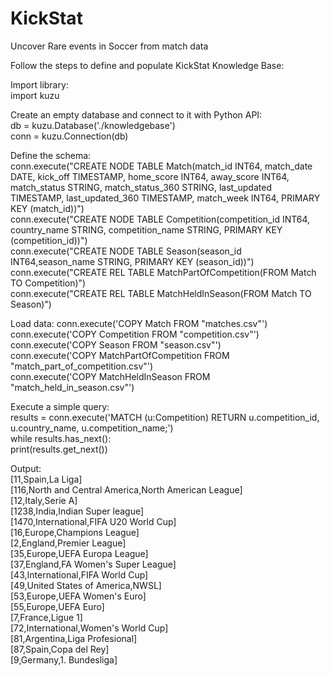 # KickStat
Uncover Rare events in Soccer from match data

Follow the steps to define and populate KickStat Knowledge Base:

Import library:  
import kuzu  

Create an empty database and connect to it with Python API:  
db = kuzu.Database('./knowledgebase')  
conn = kuzu.Connection(db)  

Define the schema:  
conn.execute("CREATE NODE TABLE Match(match_id INT64, match_date DATE, kick_off TIMESTAMP, home_score INT64, away_score INT64, match_status STRING, match_status_360 STRING, last_updated TIMESTAMP, last_updated_360 TIMESTAMP, match_week INT64, PRIMARY KEY (match_id))")  
conn.execute("CREATE NODE TABLE Competition(competition_id INT64, country_name STRING, competition_name STRING, PRIMARY KEY (competition_id))")  
conn.execute("CREATE NODE TABLE Season(season_id INT64,season_name STRING, PRIMARY KEY (season_id))")  
conn.execute("CREATE REL TABLE MatchPartOfCompetition(FROM Match TO Competition)")  
conn.execute("CREATE REL TABLE MatchHeldInSeason(FROM Match TO Season)")  

Load data:
conn.execute('COPY Match FROM "matches.csv"')  
conn.execute('COPY Competition FROM "competition.csv"')  
conn.execute('COPY Season FROM "season.csv"')  
conn.execute('COPY MatchPartOfCompetition FROM "match_part_of_competition.csv"')  
conn.execute('COPY MatchHeldInSeason FROM "match_held_in_season.csv"')  

Execute a simple query:  
results = conn.execute('MATCH (u:Competition) RETURN u.competition_id, u.country_name, u.competition_name;')  
while results.has_next():  
    print(results.get_next())  

Output:  
[11,Spain,La Liga]  
[116,North and Central America,North American League]  
[12,Italy,Serie A]  
[1238,India,Indian Super league]  
[1470,International,FIFA U20 World Cup]  
[16,Europe,Champions League]  
[2,England,Premier League]  
[35,Europe,UEFA Europa League]  
[37,England,FA Women's Super League]  
[43,International,FIFA World Cup]  
[49,United States of America,NWSL]  
[53,Europe,UEFA Women's Euro]  
[55,Europe,UEFA Euro]  
[7,France,Ligue 1]  
[72,International,Women's World Cup]  
[81,Argentina,Liga Profesional]  
[87,Spain,Copa del Rey]  
[9,Germany,1. Bundesliga]  
      
